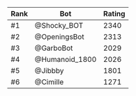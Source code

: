 Rank|Bot|Rating
---|---|---
#1|@Shocky_BOT|2340
#2|@OpeningsBot|2313
#3|@GarboBot|2029
#4|@Humanoid_1800|2026
#5|@Jibbby|1801
#6|@Cimille|1271
